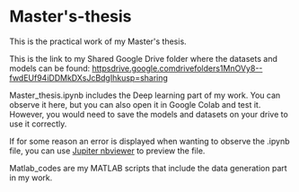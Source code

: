 # Master's-thesis
This is the practical work of my Master's thesis.

This is the link to my Shared Google Drive folder where the datasets and models can be found:
[httpsdrive.google.comdrivefolders1MnOVy8--fwdEUf94iDDMkDXsJcBdgIhkusp=sharing](https://drive.google.com/drive/folders/1MnOVy8--fwdEUf94iDDMkDXsJcBdgIhk?usp=sharing)

Master_thesis.ipynb includes the Deep learning part of my work. You can observe it here, but you can also open it in Google Colab and test it. However, you would need to save the models and datasets on your drive to use it correctly.

If for some reason an error is displayed when wanting to observe the .ipynb file, you can use [Jupiter nbviewer](nbviewer.jupyter.org) to preview the file.

Matlab_codes are my MATLAB scripts that include the data generation part in my work.
